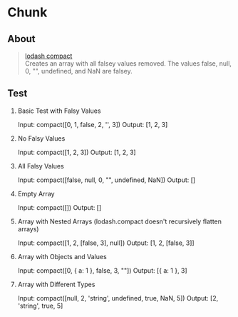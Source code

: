 # Chunk

## About

> [lodash compact](https://lodash.com/docs/4.17.15#compact) <br/>
> Creates an array with all falsey values removed. The values false, null, 0, "", undefined, and NaN are falsey.

## Test

1. Basic Test with Falsy Values

   Input: compact([0, 1, false, 2, '', 3])
   Output: [1, 2, 3]

2. No Falsy Values

   Input: compact([1, 2, 3])
   Output: [1, 2, 3]

3. All Falsy Values

   Input: compact([false, null, 0, "", undefined, NaN])
   Output: []

4. Empty Array

   Input: compact([])
   Output: []

5. Array with Nested Arrays (lodash.compact doesn't recursively flatten arrays)

   Input: compact([1, 2, [false, 3], null])
   Output: [1, 2, [false, 3]]

6. Array with Objects and Values

   Input: compact([0, { a: 1 }, false, 3, ""])
   Output: [{ a: 1 }, 3]

7. Array with Different Types

   Input: compact([null, 2, 'string', undefined, true, NaN, 5])
   Output: [2, 'string', true, 5]

